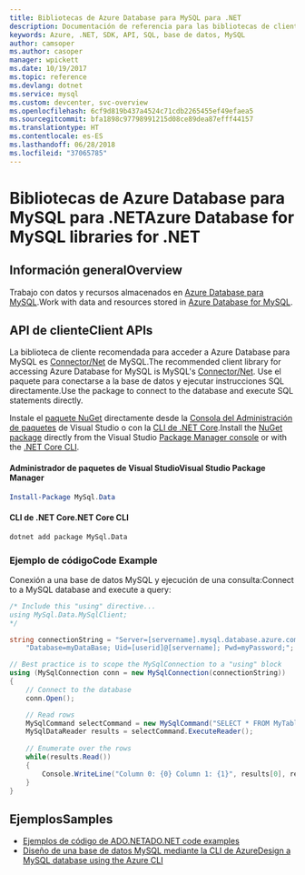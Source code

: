 ```yaml
---
title: Bibliotecas de Azure Database para MySQL para .NET
description: Documentación de referencia para las bibliotecas de cliente de .NET para Azure Database para MySQL
keywords: Azure, .NET, SDK, API, SQL, base de datos, MySQL
author: camsoper
ms.author: casoper
manager: wpickett
ms.date: 10/19/2017
ms.topic: reference
ms.devlang: dotnet
ms.service: mysql
ms.custom: devcenter, svc-overview
ms.openlocfilehash: 6cf9d819b437a4524c71cdb2265455ef49efaea5
ms.sourcegitcommit: bfa1898c97798991215d08ce89dea87efff44157
ms.translationtype: HT
ms.contentlocale: es-ES
ms.lasthandoff: 06/28/2018
ms.locfileid: "37065785"
---
```

# <a name="azure-database-for-mysql-libraries-for-net"></a><span data-ttu-id="750b3-104">Bibliotecas de Azure Database para MySQL para .NET</span><span class="sxs-lookup"><span data-stu-id="750b3-104">Azure Database for MySQL libraries for .NET</span></span>

## <a name="overview"></a><span data-ttu-id="750b3-105">Información general</span><span class="sxs-lookup"><span data-stu-id="750b3-105">Overview</span></span>

<span data-ttu-id="750b3-106">Trabajo con datos y recursos almacenados en [Azure Database para MySQL](/azure/mysql/overview).</span><span class="sxs-lookup"><span data-stu-id="750b3-106">Work with data and resources stored in [Azure Database for MySQL](/azure/mysql/overview).</span></span>

## <a name="client-apis"></a><span data-ttu-id="750b3-107">API de cliente</span><span class="sxs-lookup"><span data-stu-id="750b3-107">Client APIs</span></span>

<span data-ttu-id="750b3-108">La biblioteca de cliente recomendada para acceder a Azure Database para MySQL es [Connector/Net](https://dev.mysql.com/doc/connector-net/en) de MySQL.</span><span class="sxs-lookup"><span data-stu-id="750b3-108">The recommended client library for accessing Azure Database for MySQL is MySQL's [Connector/Net](https://dev.mysql.com/doc/connector-net/en).</span></span> <span data-ttu-id="750b3-109">Use el paquete para conectarse a la base de datos y ejecutar instrucciones SQL directamente.</span><span class="sxs-lookup"><span data-stu-id="750b3-109">Use the package to connect to the database and execute SQL statements directly.</span></span> 

<span data-ttu-id="750b3-110">Instale el [paquete NuGet](https://www.nuget.org/packages/MySql.Data) directamente desde la [Consola del Administración de paquetes][PackageManager] de Visual Studio o con la [CLI de .NET Core][DotNetCLI].</span><span class="sxs-lookup"><span data-stu-id="750b3-110">Install the [NuGet package](https://www.nuget.org/packages/MySql.Data) directly from the Visual Studio [Package Manager console][PackageManager] or with the [.NET Core CLI][DotNetCLI].</span></span>

#### <a name="visual-studio-package-manager"></a><span data-ttu-id="750b3-111">Administrador de paquetes de Visual Studio</span><span class="sxs-lookup"><span data-stu-id="750b3-111">Visual Studio Package Manager</span></span>

```powershell
Install-Package MySql.Data
```

#### <a name="net-core-cli"></a><span data-ttu-id="750b3-112">CLI de .NET Core</span><span class="sxs-lookup"><span data-stu-id="750b3-112">.NET Core CLI</span></span>

```bash
dotnet add package MySql.Data
```

### <a name="code-example"></a><span data-ttu-id="750b3-113">Ejemplo de código</span><span class="sxs-lookup"><span data-stu-id="750b3-113">Code Example</span></span>

<span data-ttu-id="750b3-114">Conexión a una base de datos MySQL y ejecución de una consulta:</span><span class="sxs-lookup"><span data-stu-id="750b3-114">Connect to a MySQL database and execute a query:</span></span>

```csharp
/* Include this "using" directive...
using MySql.Data.MySqlClient;
*/

string connectionString = "Server=[servername].mysql.database.azure.com; " +
    "Database=myDataBase; Uid=[userid]@[servername]; Pwd=myPassword;";

// Best practice is to scope the MySqlConnection to a "using" block
using (MySqlConnection conn = new MySqlConnection(connectionString))
{
    // Connect to the database
    conn.Open();

    // Read rows
    MySqlCommand selectCommand = new MySqlCommand("SELECT * FROM MyTable", conn);
    MySqlDataReader results = selectCommand.ExecuteReader();
    
    // Enumerate over the rows
    while(results.Read())
    {
        Console.WriteLine("Column 0: {0} Column 1: {1}", results[0], results[1]);
    }
}
```

## <a name="samples"></a><span data-ttu-id="750b3-115">Ejemplos</span><span class="sxs-lookup"><span data-stu-id="750b3-115">Samples</span></span>

- [<span data-ttu-id="750b3-116">Ejemplos de código de ADO.NET</span><span class="sxs-lookup"><span data-stu-id="750b3-116">ADO.NET code examples</span></span>](/dotnet/framework/data/adonet/ado-net-code-examples)
- [<span data-ttu-id="750b3-117">Diseño de una base de datos MySQL mediante la CLI de Azure</span><span class="sxs-lookup"><span data-stu-id="750b3-117">Design a MySQL database using the Azure CLI</span></span>](https://docs.microsoft.com/azure/mysql/tutorial-design-database-using-cli) 

[PackageManager]: https://docs.microsoft.com/nuget/tools/package-manager-console
[DotNetCLI]: https://docs.microsoft.com/dotnet/core/tools/dotnet-add-package

